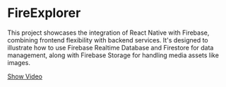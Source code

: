 # FireExplorer
This project showcases the integration of React Native with Firebase, combining frontend flexibility with backend services. It's designed to illustrate how to use Firebase Realtime Database and Firestore for data management, along with Firebase Storage for handling media assets like images.

[Show Video](https://firebasestorage.googleapis.com/v0/b/githubvideo-2fafb.appspot.com/o/video6190698365043346453.mp4?alt=media&token=9706636b-637f-4b2a-a740-38c7bb92f2d1)


